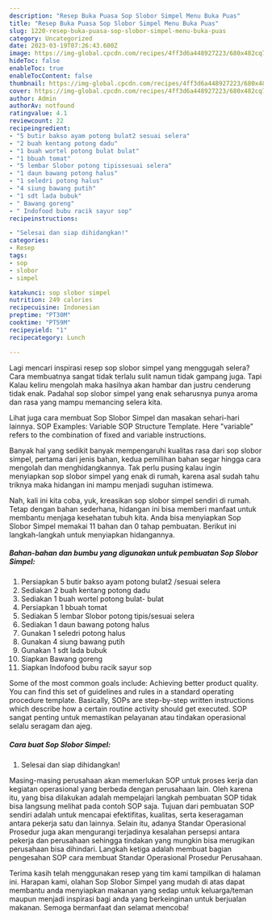 ```yaml
---
description: "Resep Buka Puasa Sop Slobor Simpel Menu Buka Puas"
title: "Resep Buka Puasa Sop Slobor Simpel Menu Buka Puas"
slug: 1220-resep-buka-puasa-sop-slobor-simpel-menu-buka-puas
category: Uncategorized
date: 2023-03-19T07:26:43.600Z
image: https://img-global.cpcdn.com/recipes/4ff3d6a448927223/680x482cq70/sop-slobor-simpel-foto-resep-utama.jpg
hideToc: false
enableToc: true
enableTocContent: false
thumbnail: https://img-global.cpcdn.com/recipes/4ff3d6a448927223/680x482cq70/sop-slobor-simpel-foto-resep-utama.jpg
cover: https://img-global.cpcdn.com/recipes/4ff3d6a448927223/680x482cq70/sop-slobor-simpel-foto-resep-utama.jpg
author: Admin
authorAv: notfound
ratingvalue: 4.1
reviewcount: 22
recipeingredient:
- "5 butir bakso ayam potong bulat2 sesuai selera"
- "2 buah kentang potong dadu"
- "1 buah wortel potong bulat bulat"
- "1 bbuah tomat"
- "5 lembar Slobor potong tipissesuai selera"
- "1 daun bawang potong halus"
- "1 seledri potong halus"
- "4 siung bawang putih"
- "1 sdt lada bubuk"
- " Bawang goreng"
- " Indofood bubu racik sayur sop"
recipeinstructions:

- "Selesai dan siap dihidangkan!"
categories:
- Resep
tags:
- sop
- slobor
- simpel

katakunci: sop slobor simpel 
nutrition: 249 calories
recipecuisine: Indonesian
preptime: "PT30M"
cooktime: "PT59M"
recipeyield: "1"
recipecategory: Lunch

---
```



Lagi mencari inspirasi resep sop slobor simpel yang menggugah selera? Cara membuatnya sangat tidak terlalu sulit namun tidak gampang juga. Tapi Kalau keliru mengolah maka hasilnya akan hambar dan justru cenderung tidak enak. Padahal sop slobor simpel yang enak seharusnya punya aroma dan rasa yang mampu memancing selera kita.


Lihat juga cara membuat Sop Slobor Simpel dan masakan sehari-hari lainnya. SOP Examples: Variable SOP Structure Template. Here &#34;variable&#34; refers to the combination of fixed and variable instructions.

Banyak hal yang sedikit banyak mempengaruhi kualitas rasa dari sop slobor simpel, pertama dari jenis bahan, kedua pemilihan bahan segar hingga cara mengolah dan menghidangkannya. Tak perlu pusing kalau ingin menyiapkan sop slobor simpel yang enak di rumah, karena asal sudah tahu triknya maka hidangan ini mampu menjadi suguhan istimewa.


Nah, kali ini kita coba, yuk, kreasikan sop slobor simpel sendiri di rumah. Tetap dengan bahan sederhana, hidangan ini bisa memberi manfaat untuk membantu menjaga kesehatan tubuh kita. Anda bisa menyiapkan Sop Slobor Simpel memakai 11 bahan dan 0 tahap pembuatan. Berikut ini langkah-langkah untuk menyiapkan hidangannya.

<!--inarticleads1-->

##### Bahan-bahan dan bumbu yang digunakan untuk pembuatan Sop Slobor Simpel:

1. Persiapkan 5 butir bakso ayam potong bulat2 /sesuai selera
1. Sediakan 2 buah kentang potong dadu
1. Sediakan 1 buah wortel potong bulat- bulat
1. Persiapkan 1 bbuah tomat
1. Sediakan 5 lembar Slobor potong tipis/sesuai selera
1. Sediakan 1 daun bawang potong halus
1. Gunakan 1 seledri potong halus
1. Gunakan 4 siung bawang putih
1. Gunakan 1 sdt lada bubuk
1. Siapkan  Bawang goreng
1. Siapkan  Indofood bubu racik sayur sop


Some of the most common goals include: Achieving better product quality. You can find this set of guidelines and rules in a standard operating procedure template. Basically, SOPs are step-by-step written instructions which describe how a certain routine activity should get executed. SOP sangat penting untuk memastikan pelayanan atau tindakan operasional selalu seragam dan ajeg. 

<!--inarticleads2-->

##### Cara buat Sop Slobor Simpel:


1. Selesai dan siap dihidangkan!

Masing-masing perusahaan akan memerlukan SOP untuk proses kerja dan kegiatan operasional yang berbeda dengan perusahaan lain. Oleh karena itu, yang bisa dilakukan adalah mempelajari langkah pembuatan SOP tidak bisa langsung melihat pada contoh SOP saja. Tujuan dari pembuatan SOP sendiri adalah untuk mencapai efektifitas, kualitas, serta keseragaman antara pekerja satu dan lainnya. Selain itu, adanya Standar Operasional Prosedur juga akan mengurangi terjadinya kesalahan persepsi antara pekerja dan perusahaan sehingga tindakan yang mungkin bisa merugikan perusahaan bisa dihindari. Langkah ketiga adalah membuat bagian pengesahan SOP cara membuat Standar Operasional Prosedur Perusahaan. 

Terima kasih telah menggunakan resep yang tim kami tampilkan di halaman ini. Harapan kami, olahan Sop Slobor Simpel yang mudah di atas dapat membantu anda menyiapkan makanan yang sedap untuk keluarga/teman maupun menjadi inspirasi bagi anda yang berkeinginan untuk berjualan makanan. Semoga bermanfaat dan selamat mencoba!
